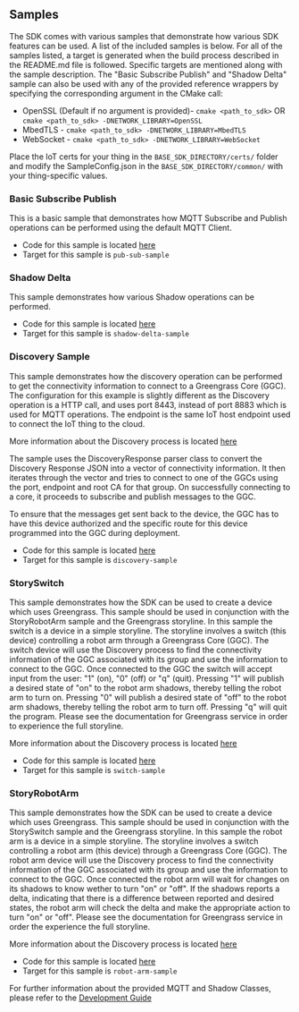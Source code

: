## Samples
The SDK comes with various samples that demonstrate how various SDK features can be used. A list of the included samples is below. For all of the samples listed, a target is generated when the build process described in the README.md file is followed. Specific targets are mentioned along with the sample description. The "Basic Subscribe Publish" and "Shadow Delta" sample can also be used with any of the provided reference wrappers by specifying the corresponding argument in the CMake call:
 * OpenSSL (Default if no argument is provided)- `cmake <path_to_sdk>` OR `cmake <path_to_sdk> -DNETWORK_LIBRARY=OpenSSL`
 * MbedTLS - `cmake <path_to_sdk> -DNETWORK_LIBRARY=MbedTLS`
 * WebSocket - `cmake <path_to_sdk> -DNETWORK_LIBRARY=WebSocket`

Place the IoT certs for your thing in the `BASE_SDK_DIRECTORY/certs/` folder and modify the SampleConfig.json in the `BASE_SDK_DIRECTORY/common/` with your thing-specific values.

### Basic Subscribe Publish
This is a basic sample that demonstrates how MQTT Subscribe and Publish operations can be performed using the default MQTT Client.

 * Code for this sample is located [here](./PubSub)
 * Target for this sample is `pub-sub-sample`

### Shadow Delta
This sample demonstrates how various Shadow operations can be performed.

 * Code for this sample is located [here](./ShadowDelta)
 * Target for this sample is `shadow-delta-sample`
 
### Discovery Sample
This sample demonstrates how the discovery operation can be performed to get the connectivity information to connect to a Greengrass Core (GGC).
The configuration for this example is slightly different as the Discovery operation is a HTTP call, and uses port 8443, instead of port 8883 which is used for MQTT operations. The endpoint is the same IoT host endpoint used to connect the IoT thing to the cloud.

More information about the Discovery process is located [here](../GreengrassDiscovery.md)

The sample uses the DiscoveryResponse parser class to convert the Discovery Response JSON into a vector of connectivity information. It then iterates through the vector and tries to connect to one of the GGCs using the port, endpoint and root CA for that group. On successfully connecting to a core, it proceeds to subscribe and publish messages to the GGC.

To ensure that the messages get sent back to the device, the GGC has to have this device authorized and the specific route for this device programmed into the GGC during deployment.

 * Code for this sample is located [here](./Discovery)
 * Target for this sample is `discovery-sample`

### StorySwitch
This sample demonstrates how the SDK can be used to create a device which uses Greengrass.  This sample should be used in conjunction with the StoryRobotArm sample and the Greengrass storyline.  In this sample the switch is a device in a simple storyline.  The storyline involves a switch (this device) controlling a robot arm through a Greengrass Core (GGC). The switch device will use the Discovery process to find the connectivity information of the GGC associated with its group and use the information to connect to the GGC.  Once connected to the GGC the switch will accept input from the user:  "1" (on), "0" (off) or "q" (quit).  Pressing "1" will publish a desired state of "on" to the robot arm shadows, thereby telling the robot arm to turn on.  Pressing "0" will publish a desired state of "off" to the robot arm shadows, thereby telling the robot arm to turn off.  Pressing "q" will quit the program.  Please see the documentation for Greengrass service in order to experience the full storyline.

More information about the Discovery process is located [here](../GreengrassDiscovery.md)

 * Code for this sample is located [here](./StorySwitch)
 * Target for this sample is `switch-sample`


### StoryRobotArm
This sample demonstrates how the SDK can be used to create a device which uses Greengrass.  This sample should be used in conjunction with the StorySwitch sample and the Greengrass storyline.  In this sample the robot arm is a device in a simple storyline.  The storyline involves a switch controlling a robot arm (this device) through a Greengrass Core (GGC).  The robot arm device will use the Discovery process to find the connectivity information of the GGC associated with its group and use the information to connect to the GGC.  Once connected the robot arm will wait for changes on its shadows to know wether to turn "on" or "off".  If the shadows reports a delta, indicating that there is a difference between reported and desired states, the robot arm will check the delta and make the appropriate action to turn "on" or "off".  Please see the documentation for Greengrass service in order the experience the full storyline.

More information about the Discovery process is located [here](../GreengrassDiscovery.md)

 * Code for this sample is located [here](./StoryRobotArm)
 * Target for this sample is `robot-arm-sample`
 
 
For further information about the provided MQTT and Shadow Classes, please refer to the [Development Guide](../DevGuide.md)
